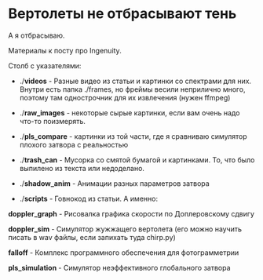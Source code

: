 # Вертолеты не отбрасывают тень
А я отбрасываю.

Материалы к посту про Ingenuity. 

Столб с указателями:
* ./**videos** - Разные видео из статьи и картинки со спектрами для них. Внутри есть папка ./frames, но фреймы весили неприлично много, поэтому там однострочник для их извлечения (нужен ffmpeg)
* ./**raw_images** - некоторые сырые картинки, если вам очень надо что-то поизмерять.

* ./**pls_compare** - картинки из той части, где я сравниваю симулятор плохого затвора с реальностью

* ./**trash_can** - Мусорка со смятой бумагой и картинками. То, что было выпилено из текста или недоделано.

* ./**shadow_anim** - Анимации разных параметров затвора
 
* ./**scripts** - Говнокод из статьи. А именно:

 **doppler_graph** - Рисовалка графика скорости по Доплеровскому сдвигу
 
**doppler_sim** - Симулятор жужжащего вертолета (его можно научить писать в wav файлы, если запихать туда chirp.py)

**falloff** - Комплекс программного обеспечения для фотограмметрии

**pls_simulation** - Симулятор неэффективного глобального затвора

